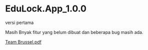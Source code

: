 # EduLock.App_1.0.0
versi pertama

Masih Bnyak fitur yang belum dibuat dan beberapa bug masih ada.

[Team Brussel.pdf](https://github.com/gunturdarmawan/EduLock.App_1.0.0/files/7740734/Team.Brussel.pdf)
